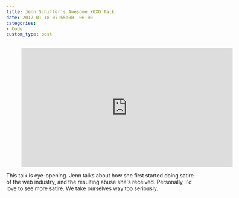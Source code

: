 ```yaml
---
title: Jenn Schiffer's Awesome XOXO Talk
date: 2017-01-18 07:55:00 -06:00
categories:
- Code
custom_type: post
---
```


<figure class="iframe-container">
<iframe width="560" height="315" src="https://www.youtube.com/embed/wewAC5X_CZ8" frameborder="0" allowfullscreen></iframe>
</figure>

This talk is eye-opening. Jenn talks about how she first started doing satire of the web industry, and the resulting abuse she's received. Personally, I'd love to see more satire. We take ourselves way too seriously.
